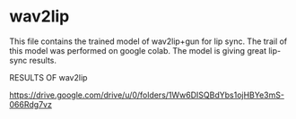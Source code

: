 # wav2lip
This file contains the trained model of wav2lip+gun for lip sync.
The trail of this model was performed on google colab.
The model is giving great lip-sync results.




RESULTS OF wav2lip

https://drive.google.com/drive/u/0/folders/1Ww6DISQBdYbs1ojHBYe3mS-066Rdg7vz 

